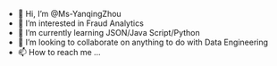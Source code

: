 - 👋 Hi, I’m @Ms-YanqingZhou
- 👀 I’m interested in Fraud Analytics
- 🌱 I’m currently learning JSON/Java Script/Python
- 💞️ I’m looking to collaborate on anything to do with Data Engineering
- 📫 How to reach me ...

<!---
Ms-YanqingZhou/Ms-YanqingZhou is a ✨ special ✨ repository because its `README.md` (this file) appears on your GitHub profile.
You can click the Preview link to take a look at your changes.
--->
